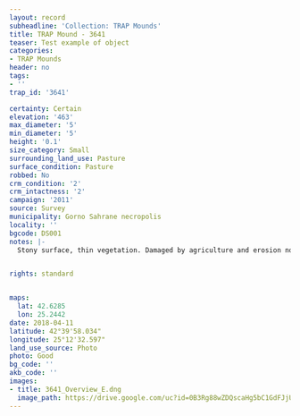```yaml
---
layout: record
subheadline: 'Collection: TRAP Mounds'
title: TRAP Mound - 3641
teaser: Test example of object
categories:
- TRAP Mounds
header: no
tags:
- ''
trap_id: '3641'

certainty: Certain
elevation: '463'
max_diameter: '5'
min_diameter: '5'
height: '0.1'
size_category: Small
surrounding_land_use: Pasture
surface_condition: Pasture
robbed: No
crm_condition: '2'
crm_intactness: '2'
campaign: '2011'
source: Survey
municipality: Gorno Sahrane necropolis
locality: ''
bgcode: DS001
notes: |-
  Stony surface, thin vegetation. Damaged by agriculture and erosion no visible robbers trenches.


rights: standard


maps:
  lat: 42.6285
  lon: 25.2442
date: 2018-04-11
latitude: 42°39'58.034"
longitude: 25°12'32.597"
land_use_source: Photo
photo: Good
bg_code: ''
akb_code: ''
images:
- title: 3641_Overview_E.dng
  image_path: https://drive.google.com/uc?id=0B3Rg88wZDQscaHg5bC1GdFJjUjg
---
```

